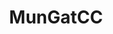 ---
layout: landing
title: MunGatCC
category: Electron MMO Client
img: https://i.imgur.com/iJUge87.png
year: 2024
github: https://github.com/maximoospital/MunGatCC
---